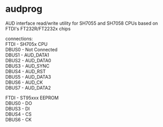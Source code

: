 # audprog
AUD interface read/write utility for SH7055 and SH7058 CPUs based on FTDI's FT232R/FT2232x chips

connections:  
FTDI  - SH705x CPU  
DBUS0 - Not Connected  
DBUS1 - AUD_DATA1  
DBUS2 - AUD_DATA0  
DBUS3 - AUD_SYNC  
DBUS4 - AUD_RST  
DBUS5 - AUD_DATA3  
DBUS6 - AUD_CK  
DBUS7 - AUD_DATA2  
  
FTDI  - ST95xxx EEPROM  
DBUS0 - DO  
DBUS3 - DI  
DBUS4 - CS  
DBUS6 - CK  
